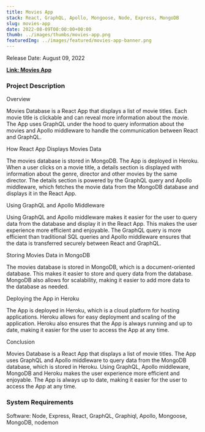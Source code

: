 ```yaml
---
title: Movies App
stack: React, GraphQL, Apollo, Mongoose, Node, Express, MongoDB
slug: movies-app
date: 2022-08-09T00:00:00+00:00
thumb: ../images/thumbs/movies-app.png
featuredImg: ../images/featured/movies-app-banner.png
---
```


Release Date: August 09, 2022

[**Link: Movies App**](https://graphql-movies.herokuapp.com/)

### Project Description

Overview

Movies Database is a React App that displays a list of movie titles. Each movie title is clickable and can reveal more information about the movie.
The App uses GraphQL under the hood to query information about the movies and Apollo middleware to handle the communication between React and GraphQL.

How React App Displays Movies Data

The movies database is stored in MongoDB. The App is deployed in Heroku. When a user clicks on a movie title, a details section is displayed with information about the genre, director and other movies by the same director.
The details section is powered by the GraphQL query and Apollo middleware, which fetches the movie data from the MongoDB database and displays it in the React App.

Using GraphQL and Apollo Middleware

Using GraphQL and Apollo middleware makes it easier for the user to query data from the database and display it in the React App. This makes the user experience more efficient and enjoyable.
The GraphQL query is more efficient than traditional SQL queries and Apollo middleware ensures that the data is transferred securely between React and GraphQL.

Storing Movies Data in MongoDB

The movies database is stored in MongoDB, which is a document-oriented database. This makes it easier to store and query data from the database.
MongoDB also allows for scalability, making it easier to add more data to the database as needed.

Deploying the App in Heroku

The App is deployed in Heroku, which is a cloud platform for hosting applications. Heroku allows for easy deployment and scaling of the application.
Heroku also ensures that the App is always running and up to date, making it easier for the user to access the App at any time.

Conclusion

Movies Database is a React App that displays a list of movie titles. The App uses GraphQL and Apollo middleware to query data from the MongoDB database, which is stored in Heroku.
Using GraphQL, Apollo middleware, MongoDB and Heroku makes the user experience more efficient and enjoyable. The App is always up to date, making it easier for the user to access the App at any time.

### System Requirements

Software: Node, Express, React, GraphQL, Graphiql, Apollo, Mongoose, MongoDB, nodemon

